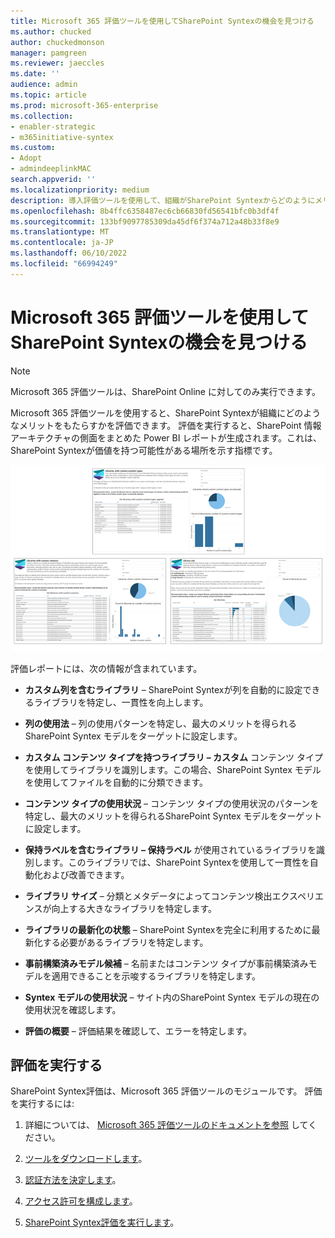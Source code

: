 ```yaml
---
title: Microsoft 365 評価ツールを使用してSharePoint Syntexの機会を見つける
ms.author: chucked
author: chuckedmonson
manager: pamgreen
ms.reviewer: jaeccles
ms.date: ''
audience: admin
ms.topic: article
ms.prod: microsoft-365-enterprise
ms.collection:
- enabler-strategic
- m365initiative-syntex
ms.custom:
- Adopt
- admindeeplinkMAC
search.appverid: ''
ms.localizationpriority: medium
description: 導入評価ツールを使用して、組織がSharePoint Syntexからどのようにメリットを得られるかを確認する方法について説明します。
ms.openlocfilehash: 8b4ffc6358487ec6cb66830fd56541bfc0b3df4f
ms.sourcegitcommit: 133bf9097785309da45df6f374a712a48b33f8e9
ms.translationtype: MT
ms.contentlocale: ja-JP
ms.lasthandoff: 06/10/2022
ms.locfileid: "66994249"
---
```

# <a name="discover-opportunities-in-sharepoint-syntex-by-using-the-microsoft-365-assessment-tool"></a>Microsoft 365 評価ツールを使用してSharePoint Syntexの機会を見つける

> [!NOTE]
> Microsoft 365 評価ツールは、SharePoint Online に対してのみ実行できます。 

Microsoft 365 評価ツールを使用すると、SharePoint Syntexが組織にどのようなメリットをもたらすかを評価できます。 評価を実行すると、SharePoint 情報アーキテクチャの側面をまとめた Power BI レポートが生成されます。これは、SharePoint Syntexが価値を持つ可能性がある場所を示す指標です。

![Power BI の概要の 3 つのサンプル レポート ページの画像。](../media/content-understanding/assessment-tool-reports.png)

評価レポートには、次の情報が含まれています。 

- **カスタム列を含むライブラリ** – SharePoint Syntexが列を自動的に設定できるライブラリを特定し、一貫性を向上します。 

- **列の使用法** – 列の使用パターンを特定し、最大のメリットを得られるSharePoint Syntex モデルをターゲットに設定します。 

- **カスタム コンテンツ タイプを持つライブラリ – カスタム** コンテンツ タイプを使用してライブラリを識別します。この場合、SharePoint Syntex モデルを使用してファイルを自動的に分類できます。 

- **コンテンツ タイプの使用状況** – コンテンツ タイプの使用状況のパターンを特定し、最大のメリットを得られるSharePoint Syntex モデルをターゲットに設定します。 

- **保持ラベルを含むライブラリ – 保持ラベル** が使用されているライブラリを識別します。このライブラリでは、SharePoint Syntexを使用して一貫性を自動化および改善できます。 

- **ライブラリ サイズ** – 分類とメタデータによってコンテンツ検出エクスペリエンスが向上する大きなライブラリを特定します。 

- **ライブラリの最新化の状態** – SharePoint Syntexを完全に利用するために最新化する必要があるライブラリを特定します。 

- **事前構築済みモデル候補** – 名前またはコンテンツ タイプが事前構築済みモデルを適用できることを示唆するライブラリを特定します。 

- **Syntex モデルの使用状況** – サイト内のSharePoint Syntex モデルの現在の使用状況を確認します。 

- **評価の概要** – 評価結果を確認して、エラーを特定します。 

## <a name="run-the-assessment"></a>評価を実行する

SharePoint Syntex評価は、Microsoft 365 評価ツールのモジュールです。 評価を実行するには: 

1. 詳細については、 [Microsoft 365 評価ツールのドキュメントを参照](https://pnp.github.io/pnpassessment/index.html) してください。

2. [ツールをダウンロードします](https://pnp.github.io/pnpassessment/using-the-assessment-tool/download.html)。 

3. [認証方法を決定します](https://pnp.github.io/pnpassessment/using-the-assessment-tool/setupauth.html)。

4. [アクセス許可を構成します](https://pnp.github.io/pnpassessment/sharepoint-syntex/requirements.html)。 

5. [SharePoint Syntex評価を実行します](https://pnp.github.io/pnpassessment/sharepoint-syntex/assess.html)。 


